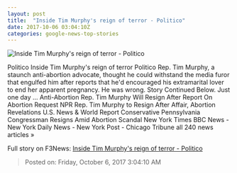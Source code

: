 ```yaml
---
layout: post
title:  "Inside Tim Murphy's reign of terror - Politico"
date: 2017-10-06 03:04:10Z
categories: google-news-top-stories
---
```


![Inside Tim Murphy's reign of terror - Politico](http://static.politico.com/ce/bc/7f8d65cd4b9b96c36abcb1b8b85f/171005-tim-murphy-1-gty-1160.jpg)

Politico Inside Tim Murphy's reign of terror Politico Rep. Tim Murphy, a staunch anti-abortion advocate, thought he could withstand the media furor that engulfed him after reports that he'd encouraged his extramarital lover to end her apparent pregnancy. He was wrong. Story Continued Below. Just one day ... Anti-Abortion Rep. Tim Murphy Will Resign After Report On Abortion Request NPR Rep. Tim Murphy to Resign After Affair, Abortion Revelations U.S. News & World Report Conservative Pennsylvania Congressman Resigns Amid Abortion Scandal New York Times BBC News - New York Daily News - New York Post - Chicago Tribune all 240 news articles »


Full story on F3News: [Inside Tim Murphy's reign of terror - Politico](http://www.f3nws.com/n/tCKUDG)

> Posted on: Friday, October 6, 2017 3:04:10 AM
